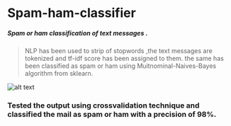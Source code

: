# Spam-ham-classifier

##### Spam or ham classification of text messages .

> NLP has been used to strip of stopwords ,the text messages are tokenized and tf-idf score has been assigned to them.
the same has been classified as spam or ham using Muitnominal-Naives-Bayes algorithm from sklearn.

![alt text](https://github.com/lmn171194/Spam-ham-classifier/blob/master/plots/freq-plot.png)

### Tested the output using crossvalidation technique and classified the mail as spam or ham with a precision of 98%.
